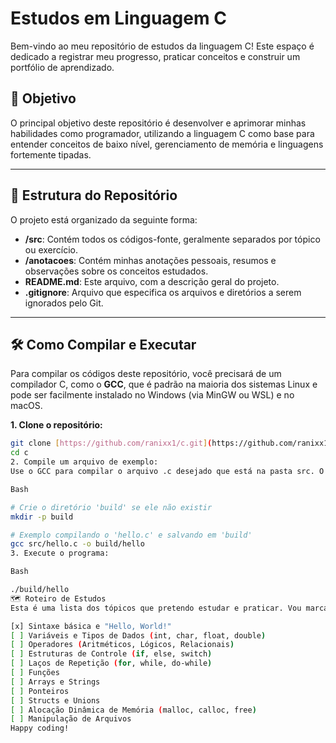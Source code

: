 # Estudos em Linguagem C

Bem-vindo ao meu repositório de estudos da linguagem C! Este espaço é dedicado a registrar meu progresso, praticar conceitos e construir um portfólio de aprendizado.

## 🎯 Objetivo

O principal objetivo deste repositório é desenvolver e aprimorar minhas habilidades como programador, utilizando a linguagem C como base para entender conceitos de baixo nível, gerenciamento de memória e linguagens fortemente tipadas.

---

## 📂 Estrutura do Repositório

O projeto está organizado da seguinte forma:

* **/src**: Contém todos os códigos-fonte, geralmente separados por tópico ou exercício.
* **/anotacoes**: Contém minhas anotações pessoais, resumos e observações sobre os conceitos estudados.
* **README.md**: Este arquivo, com a descrição geral do projeto.
* **.gitignore**: Arquivo que especifica os arquivos e diretórios a serem ignorados pelo Git.

---

## 🛠️ Como Compilar e Executar

Para compilar os códigos deste repositório, você precisará de um compilador C, como o **GCC**, que é padrão na maioria dos sistemas Linux e pode ser facilmente instalado no Windows (via MinGW ou WSL) e no macOS.

**1. Clone o repositório:**
```bash
git clone [https://github.com/ranixx1/c.git](https://github.com/ranixx1/c.git)
cd c
2. Compile um arquivo de exemplo:
Use o GCC para compilar o arquivo .c desejado que está na pasta src. O comando -o define o nome do arquivo executável. Para manter o projeto organizado, é uma boa prática salvar os arquivos compilados em um diretório separado (como build).

Bash

# Crie o diretório 'build' se ele não existir
mkdir -p build

# Exemplo compilando o 'hello.c' e salvando em 'build'
gcc src/hello.c -o build/hello
3. Execute o programa:

Bash

./build/hello
🗺️ Roteiro de Estudos
Esta é uma lista dos tópicos que pretendo estudar e praticar. Vou marcá-los conforme avanço.

[x] Sintaxe básica e "Hello, World!"
[ ] Variáveis e Tipos de Dados (int, char, float, double)
[ ] Operadores (Aritméticos, Lógicos, Relacionais)
[ ] Estruturas de Controle (if, else, switch)
[ ] Laços de Repetição (for, while, do-while)
[ ] Funções
[ ] Arrays e Strings
[ ] Ponteiros
[ ] Structs e Unions
[ ] Alocação Dinâmica de Memória (malloc, calloc, free)
[ ] Manipulação de Arquivos
Happy coding!
